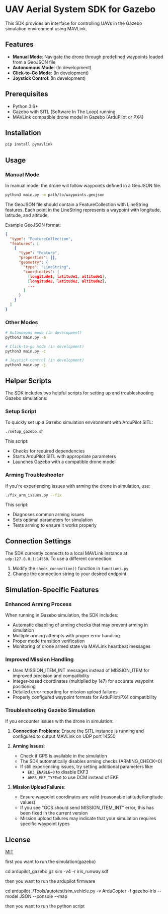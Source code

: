 # UAV Aerial System SDK for Gazebo

This SDK provides an interface for controlling UAVs in the Gazebo simulation environment using MAVLink.

## Features

- **Manual Mode**: Navigate the drone through predefined waypoints loaded from a GeoJSON file
- **Autonomous Mode**: (In development) 
- **Click-to-Go Mode**: (In development) 
- **Joystick Control**: (In development)

## Prerequisites

- Python 3.6+
- Gazebo with SITL (Software In The Loop) running
- MAVLink compatible drone model in Gazebo (ArduPilot or PX4)

## Installation

```bash
pip install pymavlink
```

## Usage

### Manual Mode

In manual mode, the drone will follow waypoints defined in a GeoJSON file.

```bash
python3 main.py -m path/to/waypoints.geojson
```

The GeoJSON file should contain a FeatureCollection with LineString features. Each point in the LineString represents a waypoint with longitude, latitude, and altitude.

Example GeoJSON format:

```json
{
  "type": "FeatureCollection",
  "features": [
    {
      "type": "Feature",
      "properties": {},
      "geometry": {
        "type": "LineString",
        "coordinates": [
          [longitude1, latitude1, altitude1],
          [longitude2, latitude2, altitude2],
          ...
        ]
      }
    }
  ]
}
```

### Other Modes

```bash
# Autonomous mode (in development)
python3 main.py -a

# Click-to-go mode (in development)
python3 main.py -c

# Joystick control (in development)
python3 main.py -j
```

## Helper Scripts

The SDK includes two helpful scripts for setting up and troubleshooting Gazebo simulations:

### Setup Script

To quickly set up a Gazebo simulation environment with ArduPilot SITL:

```bash
./setup_gazebo.sh
```

This script:
- Checks for required dependencies
- Starts ArduPilot SITL with appropriate parameters
- Launches Gazebo with a compatible drone model

### Arming Troubleshooter

If you're experiencing issues with arming the drone in simulation, use:

```bash
./fix_arm_issues.py --fix
```

This script:
- Diagnoses common arming issues
- Sets optimal parameters for simulation
- Tests arming to ensure it works properly

## Connection Settings

The SDK currently connects to a local MAVLink instance at `udp:127.0.0.1:14550`. To use a different connection:

1. Modify the `check_connection()` function in `functions.py`
2. Change the connection string to your desired endpoint

## Simulation-Specific Features

### Enhanced Arming Process

When running in Gazebo simulation, the SDK includes:

- Automatic disabling of arming checks that may prevent arming in simulation
- Multiple arming attempts with proper error handling
- Proper mode transition verification
- Monitoring of drone armed state via MAVLink heartbeat messages

### Improved Mission Handling

- Uses MISSION_ITEM_INT messages instead of MISSION_ITEM for improved precision and compatibility
- Integer-based coordinates (multiplied by 1e7) for accurate waypoint positioning
- Detailed error reporting for mission upload failures
- Properly configured waypoint formats for ArduPilot/PX4 compatibility

### Troubleshooting Gazebo Simulation

If you encounter issues with the drone in simulation:

1. **Connection Problems**: Ensure the SITL instance is running and configured to output MAVLink on UDP port 14550

2. **Arming Issues**: 
   - Check if GPS is available in the simulation
   - The SDK automatically disables arming checks (ARMING_CHECK=0)
   - If still experiencing issues, try setting additional parameters like:
     - `EK3_ENABLE=0` to disable EKF3
     - `AHRS_EKF_TYPE=0` to use DCM instead of EKF

3. **Mission Upload Failures**:
   - Ensure waypoint coordinates are valid (reasonable latitude/longitude values)
   - If you see "GCS should send MISSION_ITEM_INT" error, this has been fixed in the current version
   - Mission upload failures may indicate that your simulation requires specific waypoint types

## License

[MIT](LICENSE) 


first you want to run the simulation(gazebo)

cd ardupilot_gazebo
gz sim -v4 -r iris_runway.sdf


then you want to run the ardupilot firmware

cd ardupilot
./Tools/autotest/sim_vehicle.py -v ArduCopter -f gazebo-iris --model JSON --console --map


then you want to run the python script

